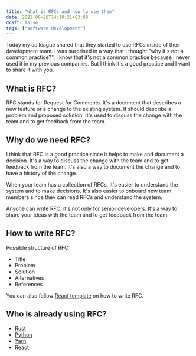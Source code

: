 ```yaml
---
title: "What is RFCs and how to use them"
date: 2023-06-28T14:10:21+03:00
draft: false
tags: ["software development"]
---
```

Today my colleague shared that they started to use RFCs inside of their development team. I was surprised in a way that I thought "why it's not a common practice?". I know that it's not a common practice because I never used it in my previous companies. But I think it's a good practice and I want to share it with you.

## What is RFC?

RFC stands for Request for Comments. It's a document that describes a new feature or a change to the existing system. It should describe a problem and proposed solution. It's used to discuss the change with the team and to get feedback from the team.

## Why do we need RFC?

I think that RFC is a good practice since it helps to make and document a decision. It's a way to discuss the change with the team and to get feedback from the team. It's also a way to document the change and to have a history of the change.

When your team has a collection of RFCs, it's easier to understand the system and to make decisions. It's also easier to onboard new team members since they can read RFCs and understand the system.

Anyone can write RFC, it's not only for senior developers. It's a way to share your ideas with the team and to get feedback from the team.

## How to write RFC?

Possible structure of RFC:

- Title
- Problem
- Solution
- Alternatives
- References

You can also follow [React template](https://github.com/reactjs/rfcs/blob/main/0000-template.md) on how to write RFC.

## Who is already using RFC?

- [Rust](https://github.com/rust-lang/rfcs)
- [Python](https://peps.python.org/)
- [Yarn](https://github.com/yarnpkg/rfcs)
- [React](https://github.com/reactjs/rfcs)
